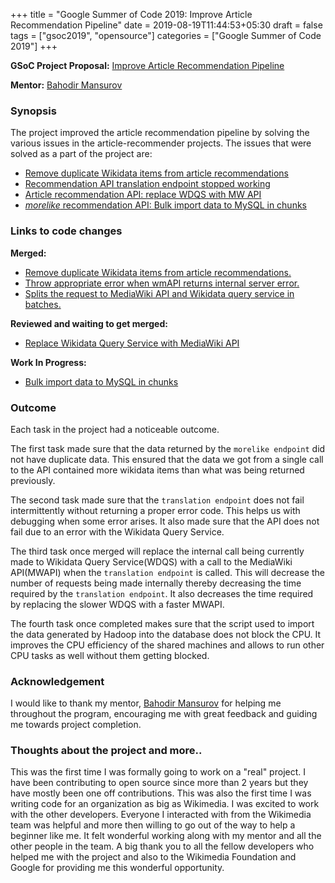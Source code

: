 +++
title = "Google Summer of Code 2019: Improve Article Recommendation Pipeline"
date = 2019-08-19T11:44:53+05:30
draft = false
tags = ["gsoc2019", "opensource"]
categories = ["Google Summer of Code 2019"]
+++

**GSoC Project Proposal:** [Improve Article Recommendation Pipeline](https://phabricator.wikimedia.org/T218971)

**Mentor:** [Bahodir Mansurov](https://phabricator.wikimedia.org/p/bmansurov/)

### Synopsis

The project improved the article recommendation pipeline by solving the various issues in the article-recommender projects.
The issues that were solved as a part of the project are:

- [Remove duplicate Wikidata items from article recommendations](https://phabricator.wikimedia.org/T216721)
- [Recommendation API translation endpoint stopped working](https://phabricator.wikimedia.org/T215222)
- [Article recommendation API: replace WDQS with MW API](https://phabricator.wikimedia.org/T216750)
- [*morelike* recommendation API: Bulk import data to MySQL in chunks](https://phabricator.wikimedia.org/T211980)

### Links to code changes

**Merged:**

- [Remove duplicate Wikidata items from article recommendations.](https://gerrit.wikimedia.org/r/#/c/mediawiki/services/recommendation-api/+/512913/)
- [Throw appropriate error when wmAPI returns internal server error.](https://gerrit.wikimedia.org/r/#/c/mediawiki/services/recommendation-api/+/516732/)
- [Splits the request to MediaWiki API and Wikidata query service in batches.](https://gerrit.wikimedia.org/r/#/c/mediawiki/services/recommendation-api/+/517078/)

**Reviewed and waiting to get merged:**

- [Replace Wikidata Query Service with MediaWiki API](https://gerrit.wikimedia.org/r/#/c/mediawiki/services/recommendation-api/+/523779/)

**Work In Progress:**

- [Bulk import data to MySQL in chunks](https://gerrit.wikimedia.org/r/#/c/research/article-recommender/deploy/+/527571/)

### Outcome

Each task in the project had a noticeable outcome.

The first task made sure that the data returned by the `morelike endpoint` did not have duplicate data.
This ensured that the data we got from a single call to the API contained more wikidata items than what was being returned previously.

The second task made sure that the `translation endpoint` does not fail intermittently without returning a proper error code.
This helps us with debugging when some error arises. It also made sure that the API does not fail due to an error with the Wikidata Query Service.

The third task once merged will replace the internal call being currently made to Wikidata Query Service(WDQS) with a call to the MediaWiki API(MWAPI) when
the `translation endpoint` is called. This will decrease the number of requests being made internally thereby decreasing the time required by the
`translation endpoint`. It also decreases the time required by replacing the slower WDQS with a faster MWAPI.

The fourth task once completed makes sure that the script used to import the data generated by Hadoop into the database does not block the CPU.
It improves the CPU efficiency of the shared machines and allows to run other CPU tasks as well without them getting blocked.

### Acknowledgement

I would like to thank my mentor, [Bahodir Mansurov](https://phabricator.wikimedia.org/p/bmansurov/) for helping me throughout the program,
encouraging me with great feedback and guiding me towards project completion.

### Thoughts about the project and more..

This was the first time I was formally going to work on a "real" project. I have been contributing to open source since more than 2 years
but they have mostly been one off contributions. This was also the first time I was writing code for an organization as big as Wikimedia.
I was excited to work with the other developers. Everyone I interacted with from the Wikimedia team was helpful and more then willing to
go out of the way to help a beginner like me. It felt wonderful working along with my mentor and all the other people in the team. A big thank you to all
the fellow developers who helped me with the project and also to the Wikimedia Foundation and Google for providing me this wonderful opportunity.
